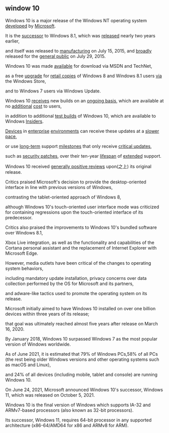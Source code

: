 ## window 10

Windows 10 is a major release of the Windows NT operating system [developed](開發) by [Microsoft](微軟).

It is the [successor](接替者) to Windows 8.1, which was [released](發布) nearly two years earlier,

and itself was released to [manufacturing](製造業) on July 15, 2015, and [broadly](廣泛地) released for the [general public](一般民眾) on July 29, 2015.

Windows 10 was made [available](可用的) for download via MSDN and TechNet,

as a free [upgrade](升級) for [retail copies](零售副本) of Windows 8 and Windows 8.1 users [via](通過) the Windows Store,

and to Windows 7 users via Windows Update.

Windows 10 [receives](收到) new builds on an [ongoing basis](處於持續進行狀態), which are available at no [additional](額外的) [cost](成本) to users,

in addition to additional [test builds](測試版本) of Windows 10, which are available to Windows [Insiders](內部人士).

[Devices](設備) in [enterprise](企業) [environments](環境) can receive these updates at a [slower pace](速度較慢), 

or use [long-term](長期) support [milestones](里程碑) that only receive [critical updates](重要更新),

such as [security patches](安全補丁), over their ten-year [lifespan](壽命) of [extended](擴展) support.

Windows 10 received [generally positive reviews](普遍好評) upon(之上) its original release.

Critics praised Microsoft's decision to provide the desktop-oriented interface in line with previous versions of Windows,

contrasting the tablet-oriented approach of Windows 8,

although Windows 10's touch-oriented user interface mode was criticized for containing regressions upon the touch-oriented interface of its predecessor.

Critics also praised the improvements to Windows 10's bundled software over Windows 8.1,

Xbox Live integration, as well as the functionality and capabilities of the Cortana personal assistant and the replacement of Internet Explorer with Microsoft Edge.

However, media outlets have been critical of the changes to operating system behaviors,

including mandatory update installation, privacy concerns over data collection performed by the OS for Microsoft and its partners,

and adware-like tactics used to promote the operating system on its release.

Microsoft initially aimed to have Windows 10 installed on over one billion devices within three years of its release;

 that goal was ultimately reached almost five years after release on March 16, 2020.

 By January 2018, Windows 10 surpassed Windows 7 as the most popular version of Windows worldwide.

 As of June 2021, it is estimated that 79% of Windows PCs,58% of all PCs (the rest being older Windows versions and other operating systems such as macOS and Linux),

and 24% of all devices (including mobile, tablet and console) are running Windows 10.

On June 24, 2021, Microsoft announced Windows 10's successor, Windows 11, which was released on October 5, 2021.

Windows 10 is the final version of Windows which supports IA-32 and ARMv7-based processors (also known as 32-bit processors).

Its successor, Windows 11, requires 64-bit processor in any supported architecture (x86-64/AMD64 for x86 and ARMv8 for ARM).


